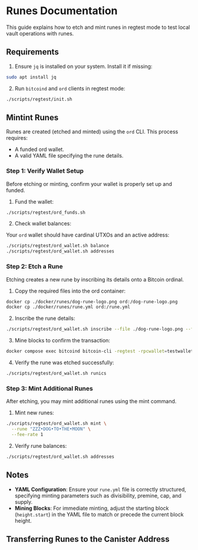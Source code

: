# Runes Documentation

This guide explains how to etch and mint runes in regtest mode to test local vault operations with runes.

## Requirements

1. Ensure `jq` is installed on your system. Install it if missing:

```bash
sudo apt install jq
```

2. Run `bitcoind` and `ord` clients in regtest mode:

```bash
./scripts/regtest/init.sh
```

## Mintint Runes

Runes are created (etched and minted) using the `ord` CLI. This process requires:

- A funded ord wallet.
- A valid YAML file specifying the rune details.

### Step 1: Verify Wallet Setup

Before etching or minting, confirm your wallet is properly set up and funded.

1. Fund the wallet:

```bash
./scripts/regtest/ord_funds.sh
```

2. Check wallet balances:

Your `ord` wallet should have cardinal UTXOs and an active address:

```bash
./scripts/regtest/ord_wallet.sh balance
./scripts/regtest/ord_wallet.sh addresses

```

### Step 2: Etch a Rune

Etching creates a new rune by inscribing its details onto a Bitcoin ordinal.

1. Copy the required files into the ord container:

```bash
docker cp ./docker/runes/dog-rune-logo.png ord:/dog-rune-logo.png
docker cp ./docker/runes/rune.yml ord:/rune.yml
```

2. Inscribe the rune details:

```bash
./scripts/regtest/ord_wallet.sh inscribe --file ./dog-rune-logo.png --fee-rate 1
```

3. Mine blocks to confirm the transaction:

```bash
docker compose exec bitcoind bitcoin-cli -regtest -rpcwallet=testwallet generatetoaddress 10 $(docker compose exec bitcoind bitcoin-cli -regtest -rpcwallet=testwallet getnewaddress)
```

4. Verify the rune was etched successfully:

```bash
./scripts/regtest/ord_wallet.sh runics
```

### Step 3: Mint Additional Runes

After etching, you may mint additional runes using the mint command.

1. Mint new runes:

```bash
./scripts/regtest/ord_wallet.sh mint \
  --rune "ZZZ•DOG•TO•THE•MOON" \
  --fee-rate 1
```

2. Verify rune balances:

```bash
./scripts/regtest/ord_wallet.sh addresses
```

## Notes

- **YAML Configuration**: Ensure your `rune.yml` file is correctly structured, specifying minting parameters such as divisibility, premine, cap, and supply.
- **Mining Blocks**: For immediate minting, adjust the starting block (`height.start`) in the YAML file to match or precede the current block height.

## Transferring Runes to the Canister Address
